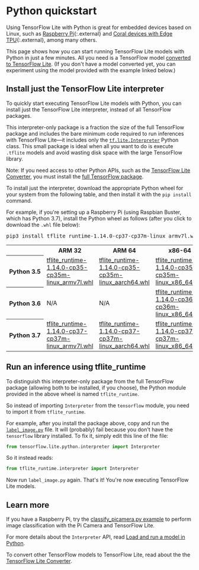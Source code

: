 # Python quickstart

Using TensorFlow Lite with Python is great for embedded devices based on Linux,
such as [Raspberry Pi](https://www.raspberrypi.org/){:.external} and
[Coral devices with Edge TPU](https://coral.withgoogle.com/){:.external},
among many others.

This page shows how you can start running TensorFlow Lite models with Python in
just a few minutes. All you need is a TensorFlow model [converted to TensorFlow
Lite](../convert/). (If you don't have a model converted yet, you can experiment
using the model provided with the example linked below.)

## Install just the TensorFlow Lite interpreter

To quickly start executing TensorFlow Lite models with Python, you can install
just the TensorFlow Lite interpreter, instead of all TensorFlow packages.

This interpreter-only package is a fraction the size of the full TensorFlow
package and includes the bare minimum code required to run inferences with
TensorFlow Lite—it includes only the [`tf.lite.Interpreter`](
https://www.tensorflow.org/api_docs/python/tf/lite/Interpreter) Python class.
This small package is ideal when all you want to do is execute `.tflite` models
and avoid wasting disk space with the large TensorFlow library.

Note: If you need access to other Python APIs, such as the [TensorFlow Lite
Converter](../convert/python_api.md), you must install the [full TensorFlow
package](https://www.tensorflow.org/install/).

To install just the interpreter, download the appropriate Python wheel for your
system from the following table, and then install it with the `pip install`
command.

For example, if you're setting up a Raspberry Pi (using Raspbian Buster, which
has Python 3.7), install the Python wheel as follows (after you click to
download the `.whl` file below):

<pre class="devsite-terminal devsite-click-to-copy">
pip3 install tflite_runtime-1.14.0-cp37-cp37m-linux_armv7l.whl
</pre>

<table>
<tr><th></th><th>ARM 32</th><th>ARM 64</th><th>x86-64</th></tr>
<tr><th style="white-space:nowrap">Python 3.5</th>
  <td><a href="https://dl.google.com/coral/python/tflite_runtime-1.14.0-cp35-cp35m-linux_armv7l.whl"
    >tflite_runtime-1.14.0-cp35-cp35m-linux_armv7l.whl</a></td>
  <td><a href="https://dl.google.com/coral/python/tflite_runtime-1.14.0-cp35-cp35m-linux_aarch64.whl"
    >tflite_runtime-1.14.0-cp35-cp35m-linux_aarch64.whl</a></td>
  <td><a href="https://dl.google.com/coral/python/tflite_runtime-1.14.0-cp35-cp35m-linux_x86_64.whl"
    >tflite_runtime-1.14.0-cp35-cp35m-linux_x86_64.whl</a></td>
</tr>
<tr><th>Python 3.6</th>
  <td>N/A</td>
  <td>N/A</td>
  <td><a href="https://dl.google.com/coral/python/tflite_runtime-1.14.0-cp36-cp36m-linux_x86_64.whl"
    >tflite_runtime-1.14.0-cp36-cp36m-linux_x86_64.whl</a></td>
</tr>
<tr><th>Python 3.7</th>
  <td><a href="https://dl.google.com/coral/python/tflite_runtime-1.14.0-cp37-cp37m-linux_armv7l.whl"
    >tflite_runtime-1.14.0-cp37-cp37m-linux_armv7l.whl</a></td>
  <td><a href="https://dl.google.com/coral/python/tflite_runtime-1.14.0-cp37-cp37m-linux_aarch64.whl"
    >tflite_runtime-1.14.0-cp37-cp37m-linux_aarch64.whl</a></td>
  <td><a href="https://dl.google.com/coral/python/tflite_runtime-1.14.0-cp37-cp37m-linux_x86_64.whl"
    >tflite_runtime-1.14.0-cp37-cp37m-linux_x86_64.whl</a></td>
</tr>
</table>


## Run an inference using tflite_runtime

To distinguish this interpreter-only package from the full TensorFlow package
(allowing both to be installed, if you choose), the Python module provided in
the above wheel is named `tflite_runtime`.

So instead of importing `Interpreter` from the `tensorflow` module, you need to
import it from `tflite_runtime`.

For example, after you install the package above, copy and run the
[`label_image.py`](
https://github.com/tensorflow/tensorflow/tree/master/tensorflow/lite/examples/python/)
file. It will (probably) fail because you don't have the `tensorflow` library
installed. To fix it, simply edit this line of the file:

```python
from tensorflow.lite.python.interpreter import Interpreter
```

So it instead reads:

```python
from tflite_runtime.interpreter import Interpreter
```

Now run `label_image.py` again. That's it! You're now executing TensorFlow Lite
models.

## Learn more

If you have a Raspberry Pi, try the
[classify_picamera.py example](https://github.com/tensorflow/examples/tree/master/lite/examples/image_classification/raspberry_pi)
to perform image classification with the Pi Camera and TensorFlow Lite.

For more details about the `Interpreter` API, read [Load and run a model
in Python](inference.md#load-and-run-a-model-in-python).

To convert other TensorFlow models to TensorFlow Lite, read about the
the [TensorFlow Lite Converter](../convert/).
